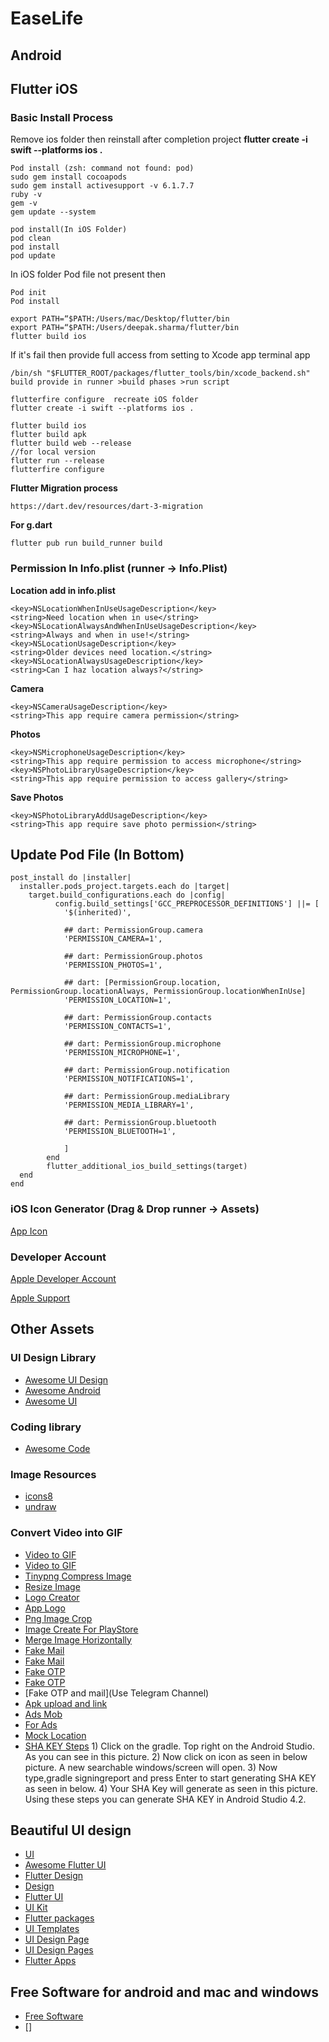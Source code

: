 # EaseLife

## Android


## Flutter iOS

### Basic Install Process
Remove ios folder then reinstall after completion project **flutter create -i swift --platforms ios .**

    Pod install (zsh: command not found: pod)
    sudo gem install cocoapods
    sudo gem install activesupport -v 6.1.7.7
    ruby -v
    gem -v
    gem update --system
    
    pod install(In iOS Folder)
    pod clean 
    pod install
    pod update

In iOS folder Pod file not present then 

    Pod init
    Pod install

    export PATH=“$PATH:/Users/mac/Desktop/flutter/bin
    export PATH=“$PATH:/Users/deepak.sharma/flutter/bin
    flutter build ios
    
If it's fail then provide full access from setting to Xcode app terminal app

    /bin/sh "$FLUTTER_ROOT/packages/flutter_tools/bin/xcode_backend.sh" build provide in runner >build phases >run script
    
    flutterfire configure  recreate iOS folder 
    flutter create -i swift --platforms ios .
    
    flutter build ios
    flutter build apk
    flutter build web --release
    //for local version
    flutter run --release 
    flutterfire configure

**Flutter Migration process**

    https://dart.dev/resources/dart-3-migration

**For g.dart  **

    flutter pub run build_runner build

### Permission In Info.plist (runner -> Info.Plist)


**Location add in info.plist**

    <key>NSLocationWhenInUseUsageDescription</key>
    <string>Need location when in use</string>
    <key>NSLocationAlwaysAndWhenInUseUsageDescription</key>
    <string>Always and when in use!</string>
    <key>NSLocationUsageDescription</key>
    <string>Older devices need location.</string>
    <key>NSLocationAlwaysUsageDescription</key>
    <string>Can I haz location always?</string>

**Camera**

    <key>NSCameraUsageDescription</key>
    <string>This app require camera permission</string>

**Photos**

    <key>NSMicrophoneUsageDescription</key>
    <string>This app require permission to access microphone</string>
    <key>NSPhotoLibraryUsageDescription</key>
    <string>This app require permission to access gallery</string>

**Save Photos**

    <key>NSPhotoLibraryAddUsageDescription</key>
    <string>This app require save photo permission</string>


## Update Pod File (In Bottom)

        
    post_install do |installer|
      installer.pods_project.targets.each do |target|
        target.build_configurations.each do |config|
              config.build_settings['GCC_PREPROCESSOR_DEFINITIONS'] ||= [
                '$(inherited)',
    
                ## dart: PermissionGroup.camera
                'PERMISSION_CAMERA=1',
    
                ## dart: PermissionGroup.photos
                'PERMISSION_PHOTOS=1',
    
                ## dart: [PermissionGroup.location, PermissionGroup.locationAlways, PermissionGroup.locationWhenInUse]
                'PERMISSION_LOCATION=1',
    
                ## dart: PermissionGroup.contacts
                'PERMISSION_CONTACTS=1',
    
                ## dart: PermissionGroup.microphone
                'PERMISSION_MICROPHONE=1',
    
                ## dart: PermissionGroup.notification
                'PERMISSION_NOTIFICATIONS=1',
    
                ## dart: PermissionGroup.mediaLibrary
                'PERMISSION_MEDIA_LIBRARY=1',
    
                ## dart: PermissionGroup.bluetooth
                'PERMISSION_BLUETOOTH=1',
    
                ]
            end
            flutter_additional_ios_build_settings(target)
      end
    end



    

### iOS Icon Generator (Drag & Drop runner -> Assets)

[App Icon](https://www.appicon.co/)

### Developer Account 
[Apple Developer Account](https://developer.apple.com/account)

[Apple Support](https://getsupport.apple.com/products)


## Other Assets

### UI Design Library

   * [Awesome UI Design](https://github.com/thanhtoan1196/awesome-android-ui)
   * [Awesome Android](https://github.com/vimalcvs/Awesome-Android-UI#UI)
   * [Awesome UI](https://github.com/XPGSnail/awesome-android-ui)


### Coding library

   * [Awesome Code](https://github.com/JStumpp/awesome-android)


### Image Resources

   * [icons8](https://icons8.com/illustrations)
   * [undraw](https://undraw.co/illustrations)

### Convert Video into GIF
 
  * [Video to GIF](https://www.onlineconverter.com/video-to-gif)
  * [Video to GIF](https://hnet.com/video-to-gif)
  * [Tinypng Compress Image](https://tinypng.com/)
  * [Resize Image](https://resizeimage.net/)
  * [Logo Creator](https://www.freelogoservices.com/)
  * [App Logo](https://app.logo.com/editor/preview?editing_logo=logo_8ac6ce10-7d5c-41f1-8843-c54e08548d19&logo=logo_8ac6ce10-7d5c-41f1-8843-c54e08548d19)
  * [Png Image Crop](https://onlinepngtools.com/crop-png)
  * [Image Create For PlayStore](https://www.appstorescreenshot.com/)
  * [Merge Image Horizontally](https://www.filesmerge.com/merge-images)
  * [Fake Mail](https://www.mailinator.com/)
  * [Fake Mail](https://yopmail.com/en/wm)
  * [Fake OTP](http://receivefreesms.com/)
  * [Fake OTP](https://www.freeonlinephone.org/)
  * [Fake OTP and mail](Use Telegram Channel)
  * [Apk upload and link](https://www.diawi.com/)
  * [Ads Mob](https://admob.google.com/home/)
  * [For Ads](https://www.app-ads-txt.com/appadstxt/edit)
  * [Mock Location](https://play.google.com/store/apps/details?id=ru.gavrikov.mocklocations&hl=en_IN&gl=US)
  * [SHA KEY Steps](https://stackoverflow.com/questions/27609442/how-to-get-the-sha-1-fingerprint-certificate-in-android-studio-for-debug-mode)
         1) Click on the gradle. Top right on the Android Studio. As you can see in this picture.
         2) Now click on icon as seen in below picture. A new searchable windows/screen will open.
         3) Now type,gradle signingreport and press Enter to start generating SHA KEY as seen in below.
         4) Your SHA Key will generate as seen in this picture. Using these steps you can generate SHA KEY in Android Studio 4.2.

## Beautiful UI design

  * [UI](https://github.com/lohanidamodar/flutter_ui_challenges)
  * [Awesome Flutter UI](https://github.com/basarozcan/awesome-flutter)
  * [Flutter Design](https://github.com/Solido/awesome-flutter)
  * [Design](https://github.com/avirias/awesome-flutter)
  * [Flutter UI](https://github.com/avirias/flutter_ui_challenges)
  * [UI Kit](https://github.com/avirias/Flutter-UI-Kit)
  * [Flutter packages](https://github.com/leisim/awesome-flutter-packages)
  * [UI Templates](https://github.com/mitesh77/Best-Flutter-UI-Templates)
  * [UI Design Page](https://github.com/basarozcan/awesome-flutter)
  * [UI Design Pages](https://github.com/kalismeras61/flutter_awesome_design_pages)
  * [Flutter Apps](https://github.com/pacifio/flutter_apps)



## Free Software for android and mac and windows
  * [Free Software](https://filecr.com/en/?id=666012000000)
  * []


